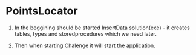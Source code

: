 # PointsLocator

1. In the beggining should be started InsertData solution(exe) - it creates tables, types and storedprocedures which we need later.

2. Then when starting Chalenge it will start the application.

